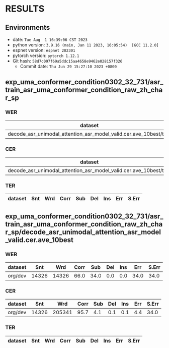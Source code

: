 <!-- Generated by scripts/utils/show_asr_result.sh -->
# RESULTS
## Environments
- date: `Tue Aug  1 16:39:06 CST 2023`
- python version: `3.9.16 (main, Jan 11 2023, 16:05:54)  [GCC 11.2.0]`
- espnet version: `espnet 202301`
- pytorch version: `pytorch 1.12.1`
- Git hash: `58d7c097f69a5ddc15aa4658e9462e028157f326`
  - Commit date: `Thu Jun 29 15:27:10 2023 +0800`

## exp_uma_conformer_condition0302_32_731/asr_train_asr_uma_conformer_condition_raw_zh_char_sp
### WER

|dataset|Snt|Wrd|Corr|Sub|Del|Ins|Err|S.Err|
|---|---|---|---|---|---|---|---|---|
|decode_asr_unimodal_attention_asr_model_valid.cer.ave_10best/test|7176|7176|64.1|35.9|0.0|0.0|35.9|35.9|

### CER

|dataset|Snt|Wrd|Corr|Sub|Del|Ins|Err|S.Err|
|---|---|---|---|---|---|---|---|---|
|decode_asr_unimodal_attention_asr_model_valid.cer.ave_10best/test|7176|104765|95.4|4.4|0.1|0.1|4.7|35.9|

### TER

|dataset|Snt|Wrd|Corr|Sub|Del|Ins|Err|S.Err|
|---|---|---|---|---|---|---|---|---|
## exp_uma_conformer_condition0302_32_731/asr_train_asr_uma_conformer_condition_raw_zh_char_sp/decode_asr_unimodal_attention_asr_model_valid.cer.ave_10best
### WER

|dataset|Snt|Wrd|Corr|Sub|Del|Ins|Err|S.Err|
|---|---|---|---|---|---|---|---|---|
|org/dev|14326|14326|66.0|34.0|0.0|0.0|34.0|34.0|

### CER

|dataset|Snt|Wrd|Corr|Sub|Del|Ins|Err|S.Err|
|---|---|---|---|---|---|---|---|---|
|org/dev|14326|205341|95.7|4.1|0.1|0.1|4.4|34.0|

### TER

|dataset|Snt|Wrd|Corr|Sub|Del|Ins|Err|S.Err|
|---|---|---|---|---|---|---|---|---|
